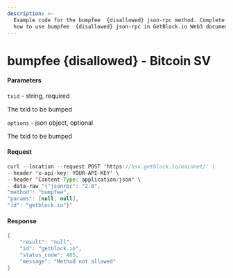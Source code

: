 ```yaml
---
description: >-
  Example code for the bumpfee  {disallowed} json-rpc method. Сomplete guide on
  how to use bumpfee  {disallowed} json-rpc in GetBlock.io Web3 documentation.
---
```


# bumpfee {disallowed} - Bitcoin SV

#### Parameters

`txid` - string, required

The txid to be bumped

`options` - json object, optional

The txid to be bumped

#### Request

```java
curl --location --request POST 'https://bsv.getblock.io/mainnet/' \ 
--header 'x-api-key: YOUR-API-KEY' \ 
--header 'Content-Type: application/json' \ 
--data-raw '{"jsonrpc": "2.0",
"method": "bumpfee",
"params": [null, null],
"id": "getblock.io"}'
```

#### Response

```java
{
    "result": "null",
    "id": "getblock.io",
    "status_code": 405,
    "message": "Method not allowed"
}
```
